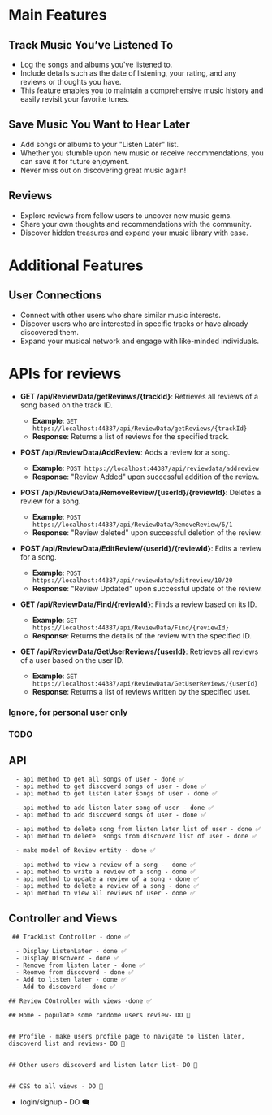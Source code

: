 # Main Features

## Track Music You’ve Listened To
- Log the songs and albums you've listened to.
- Include details such as the date of listening, your rating, and any reviews or thoughts you have.
- This feature enables you to maintain a comprehensive music history and easily revisit your favorite tunes.

## Save Music You Want to Hear Later
- Add songs or albums to your "Listen Later" list.
- Whether you stumble upon new music or receive recommendations, you can save it for future enjoyment.
- Never miss out on discovering great music again!

## Reviews
- Explore reviews from fellow users to uncover new music gems.
- Share your own thoughts and recommendations with the community.
- Discover hidden treasures and expand your music library with ease.

# Additional Features

## User Connections
- Connect with other users who share similar music interests.
- Discover users who are interested in specific tracks or have already discovered them.
- Expand your musical network and engage with like-minded individuals.



# APIs for reviews


- **GET /api/ReviewData/getReviews/{trackId}**:
  Retrieves all reviews of a song based on the track ID.
  - **Example**: `GET https://localhost:44387/api/ReviewData/getReviews/{trackId}`
  - **Response**: Returns a list of reviews for the specified track.

- **POST /api/ReviewData/AddReview**:
  Adds a review for a song.
  - **Example**: `POST https://localhost:44387/api/reviewdata/addreview`
  - **Response**: "Review Added" upon successful addition of the review.

- **POST /api/ReviewData/RemoveReview/{userId}/{reviewId}**:
  Deletes a review for a song.
  - **Example**: `POST https://localhost:44387/api/ReviewData/RemoveReview/6/1`
  - **Response**: "Review deleted" upon successful deletion of the review.

- **POST /api/ReviewData/EditReview/{userId}/{reviewId}**:
  Edits a review for a song.
  - **Example**: `POST https://localhost:44387/api/reviewdata/editreview/10/20`
  - **Response**: "Review Updated" upon successful update of the review.

- **GET /api/ReviewData/Find/{reviewId}**:
  Finds a review based on its ID.
  - **Example**: `GET https://localhost:44387/api/ReviewData/Find/{reviewId}`
  - **Response**: Returns the details of the review with the specified ID.

- **GET /api/ReviewData/GetUserReviews/{userId}**:
  Retrieves all reviews of a user based on the user ID.
  - **Example**: `GET https://localhost:44387/api/ReviewData/GetUserReviews/{userId}`
  - **Response**: Returns a list of reviews written by the specified user.































### Ignore, for personal user only

### TODO

## API
      - api method to get all songs of user - done ✅
      - api method to get discoverd songs of user - done ✅
      - api method to get listen later songs of user - done ✅
      
      - api method to add listen later song of user - done ✅
      - api method to add discoverd songs of user - done ✅
      
      - api method to delete song from listen later list of user - done ✅
      - api method to delete  songs from discoverd list of user - done ✅
      
      - make model of Review entity - done ✅
      
      - api method to view a review of a song -  done ✅
      - api method to write a review of a song - done ✅
      - api method to update a review of a song - done ✅
      - api method to delete a review of a song - done ✅
      - api method to view all reviews of user - done ✅

  ## Controller and Views
  
     ## TrackList Controller - done ✅
    
      - Display ListenLater - done ✅
      - Display Discoverd - done ✅
      - Remove from listen later - done ✅
      - Reomve from discoverd - done ✅
      - Add to listen later - done ✅
      - Add to discoverd - done ✅

    ## Review COntroller with views -done ✅

    ## Home - populate some randome users review- DO 💭


    ## Profile - make users profile page to navigate to listen later, discoverd list and reviews- DO 💭


    ## Other users discoverd and listen later list- DO 💭


    ## CSS to all views - DO 💭

              

- login/signup - DO 🗨
